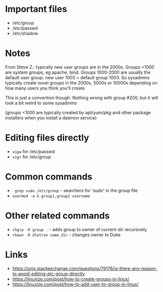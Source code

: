 # Important files
* /etc/group
* /etc/passwd
* /etc/shadow

# Notes
From Steve Z.: typically new user groups are in the 2000s. Groups <1000 are 
system groups, eg apache, bind. Groups 1000-2000 are usually the default user 
group. new user 1003 = default group 1003. So sysadmins typically create novel 
groups in the 2000s, 5000s or 10000s depending on how many users you think 
you'll create

This is just a convention though.  Nothing wrong with group #200, but it will 
look a bit weird to some sysadmins

(groups <1000 are typically created by apt/yum/pkg and other package installers
 when you install a daemon service)

# Editing files directly
* `vipw` for /etc/passwd
* `vigr` for /etc/group

# Common commands
* ` grep sudo /etc/group` - searchers for 'sudo' in the group file
* `usermod -a G group1,group2 username`

# Other related commands
* `chgrp -R group .` - adds group to owner of current-dir recursively
* `chown -R dletran some_dir` - changes owner to Duke

# Links
* https://unix.stackexchange.com/questions/79176/is-there-any-reason-to-avoid-editing-etc-group-directly
* https://linuxize.com/post/how-to-create-groups-in-linux/
* https://linuxize.com/post/how-to-add-user-to-group-in-linux/

